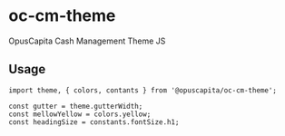 # oc-cm-theme
OpusCapita Cash Management Theme JS

## Usage
```
import theme, { colors, contants } from '@opuscapita/oc-cm-theme';

const gutter = theme.gutterWidth;
const mellowYellow = colors.yellow;
const headingSize = constants.fontSize.h1;
```
